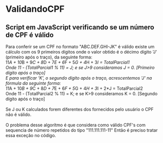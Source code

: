 <h1> ValidandoCPF </h1>
<h2> Script em JavaScript verificando se um número de CPF é válido </h2>

Para conferir se um CPF no formato "ABC.DEF.GHI-JK" é válido existe um cálculo com os 9 primeiros dígitos 
onde o valor obtido é o décimo dígito 'J' (primeiro após o traço), da seguinte forma:<br/>
11*A + 10*B + 9*C + 8*D + 7*E + 6*F + 5*G + 4*H + 3*I = TotalParcial1 <br/>
Onde 11 - (TotalParcial1 % 11) = J; e se J>9 consideramos J = 0. [Primeiro dígito após o traço] <br/>
E para verificar 'K', o segundo dígito após o traço, acrescentemos 'J' na fórmula da seguinte forma:<br/>
11*A + 10*B + 9*C + 8*D + 7*E + 6*F + 5*G + 4*H + 3*I + 2*J = TotalParcial2 <br/>
Onde 11 - (TotalParcial2 % 11) = K; e se K>9 consideramos K = 0. [Segundo dígito após o traço] <br/>
<br/>
Se J ou K calculados forem diferentes dos fornecidos pelo usuário o CPF não é válido.<br/>
<br/>
O problema desse algorítmo é que considera como válido CPF's com sequencia de número repetidos do tipo "111.111.111-11" 
Então é preciso tratar essa exceção no código.<br/>
